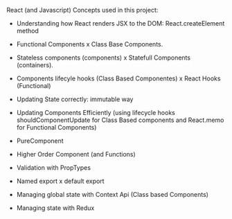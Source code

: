 React (and Javascript) Concepts used in this project:

 - Understanding how React renders JSX to the DOM: React.createElement method
 
 - Functional Components x Class Base Components.

 - Stateless components (components) x Statefull Components (containers).

 - Components lifecyle hooks (Class Based Componentes) x React Hooks (Functional)

 - Updating State correctly: immutable way

 - Updating Components Efficiently (using lifecycle hooks  shouldComponentUpdate for Class Based components and React.memo for Functional    Components)

 - PureComponent

 - Higher Order Component (and Functions)

 - Validation with PropTypes

 - Named export x default export

 - Managing global state with Context Api (Class based Components)

 - Managing state with Redux
